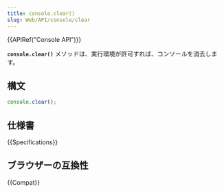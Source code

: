 ```yaml
---
title: console.clear()
slug: Web/API/console/clear
---
```

{{APIRef("Console API")}}

**`console.clear()`** メソッドは、実行環境が許可すれば、コンソールを消去します。

## 構文

```js
console.clear();
```

## 仕様書

{{Specifications}}

## ブラウザーの互換性

{{Compat}}
